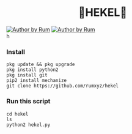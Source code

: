 <h1 align="center">
    🤙HEKEL🤙
</h1>
<a href="#"><img title="Author by Rum" src="https://img.shields.io/badge/Script%20By-MuhammadRizky-green?"></a>
<a href="#"><img title="Author by Rum" src="https://img.shields.io/badge/Code%20-python2.7-blue?"></a>
<br>h

### Install
```
pkg update && pkg upgrade
pkg install python2
pkg install git
pip2 install mechanize
git clone https://github.com/rumxyz/hekel
```
### Run this script
```
cd hekel
ls
python2 hekel.py
```


